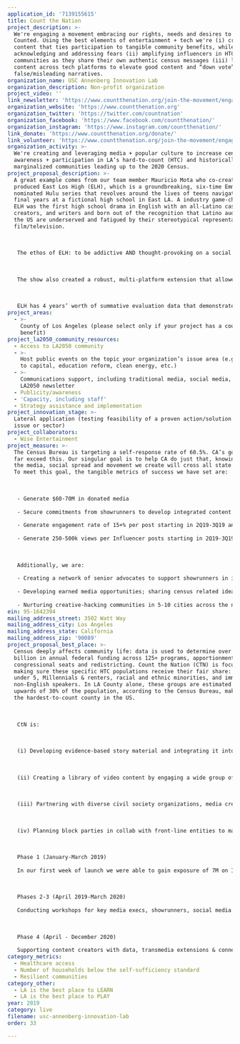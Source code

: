 ```yaml
---
application_id: '7139155615'
title: Count the Nation
project_description: >-
  We're engaging a movement embracing our rights, needs and desires to Be
  Counted. Using the best elements of entertainment + tech we're (i) creating
  content that ties participation to tangible community benefits, while
  acknowledging and addressing fears (ii) amplifying influencers in HTC
  communities as they share their own authentic census messages (iii) leveraging
  content across tech platforms to elevate good content and “down vote”
  false/misleading narratives.
organization_name: USC Annenberg Innovation Lab
organization_description: Non-profit organization
project_video: ''
link_newsletter: 'https://www.countthenation.org/join-the-movement/engage/'
organization_website: 'https://www.countthenation.org'
organization_twitter: 'https://twitter.com/countnation'
organization_facebook: 'https://www.facebook.com/countthenation/'
organization_instagram: 'https://www.instagram.com/countthenation/'
link_donate: 'https://www.countthenation.org/donate/'
link_volunteer: 'https://www.countthenation.org/join-the-movement/engage/'
organization_activity: >-
  We're creating and leveraging media + popular culture to increase census
  awareness + participation in LA’s hard-to-count (HTC) and historically
  marginalized communities leading up to the 2020 Census.
project_proposal_description: >-
  A great example comes from our team member Mauricio Mota who co-created and
  produced East Los High (ELH), which is a groundbreaking, six-time Emmy
  nominated Hulu series that revolves around the lives of teens navigating their
  final years at a fictional high school in East LA. A industry game-changer,
  ELH was the first high school drama in English with an all-Latino cast,
  creators, and writers and born out of the recognition that Latino audiences in
  the US are underserved and fatigued by their stereotypical representation in
  film/television. 
   
   
   
   The ethos of ELH: to be addictive AND thought-provoking on a social level matches the DNA of CtN. The team behind ELH used research & meaningful partnerships with >25 local & national non-profits to inform the development and production of the show. Connecting to the community and “on-the-ground” experts helped them and will help us keep a finger on the pulse of what is most important to the audience and what will compel HTC groups to participate in the census. Through these partnerships, the show was able to thoughtfully cover important issues that were deeply impactful to their audience.
   
   
   
   The show also created a robust, multi-platform extension that allowed fans to take direct action on social issues featured. For instance, ELH partnered with Voto Latino to do a comprehensive voter registration campaign in the show and online in advance of the 2016 election season. One fan later posted: "I am currently waiting in line to vote because of East Los High." This method of creating content that is compelling, accessible and actionable is key to our ability to reach the breadth of HTC communities with authentic messaging. 
   
   
   
   ELH has 4 years’ worth of summative evaluation data that demonstrates the show’s significant impact on viewers. During the 1st month that ELH aired, more than 27K people clicked through to Planned Parenthood’s website from eastloshigh.com, and direct traffic to StayTeen.org (a website that informs teens on sex, relationships, and birth control) increased by 53%. Most notable from the research was that transmedia was the most effective format of narrative presentation, significantly over and above all other formats in educating participants about condom use.
project_areas:
  - >-
    County of Los Angeles (please select only if your project has a countywide
    benefit)
project_la2050_community_resources:
  - Access to LA2050 community
  - >-
    Host public events on the topic your organization’s issue area (e.g. access
    to capital, education reform, clean energy, etc.) 
  - >-
    Communications support, including traditional media, social media, and
    LA2050 newsletter
  - Publicity/awareness
  - 'Capacity, including staff'
  - Strategy assistance and implementation
project_innovation_stage: >-
  Lateral application (testing feasibility of a proven action/solution to a new
  issue or sector)
project_collaborators:
  - Wise Entertainment
project_measure: >-
  The Census Bureau is targeting a self-response rate of 60.5%. CA’s goal is to
  far exceed this. Our singular goal is to help CA do just that, knowing that
  the media, social spread and movement we create will cross all state borders.
  To meet this goal, the tangible metrics of success we have set are: 
   
   
   
   - Generate $60-70M in donated media
   
   - Secure commitments from showrunners to develop integrated content - across 6-10 properties - to inform and activate audiences.
   
   - Generate engagement rate of 15+% per post starting in 2Q19-3Q19 and grow to 30% in 4Q19-4Q20.
   
   - Generate 250-500k views per Influencer posts starting in 2Q19-3Q19 and grow to 1 million views minimum in 4Q19-4Q20.
   
   
   
   Additionally, we are: 
   
   - Creating a network of senior advocates to support showrunners in including census content in their programs
   
   - Developing earned media opportunities; sharing census related ideas and data with news organizations 
   
   - Nurturing creative-hacking communities in 5-10 cities across the nation; in partnership with the US Census Bureau’s Open Innovation Lab
ein: 95-1642394
mailing_address_street: 3502 Watt Way
mailing_address_city: Los Angeles
mailing_address_state: California
mailing_address_zip: '90089'
project_proposal_best_place: >-
  Census deeply affects community life: data is used to determine over $800
  billion in annual federal funding across 125+ programs, apportionment of
  congressional seats and redistricting. Count the Nation (CTN) is focused on
  making sure these specific HTC populations receive their fair share: children
  under 5, Millennials & renters, racial and ethnic minorities, and immigrants /
  non-English speakers. In LA County alone, these groups are estimated to be
  upwards of 30% of the population, according to the Census Bureau, making it
  the hardest-to-count county in the US. 
   
    
   
   CtN is:
   
   
   
   (i) Developing evidence-based story material and integrating it into the work of entertainment media leaders, social media influencers, and content creators. Some examples of the media we are and will spur: long form (e.g. scripted/unscripted TV shows, movies) and short form (e.g. infographics, trivia, surveys, short movies for digital and social channels, news articles) content.
   
   
   
   (ii) Creating a library of video content by engaging a wide group of influencers to create short form content around select themes and messages, and create paths of action for audiences who want to mobilize on a personal scale (e.g. create their own content, take a pledge to be a census advocate in their communities). 
   
   
   
   (iii) Partnering with diverse civil society organizations, media creators, and technology companies to create large quantities of content optimized for digital spread.
   
   
   
   (iv) Planning block parties in collab with front-line entities to make filling out the census fun. At these parties, census advocates will offer assistance in filling out the digital or paper forms and will answer questions about the impact and perceived risks included in participation. We will acknowledge the very real fear of an enumerator knocking on doors and turn these block party events into a communal moment of unity. 
   
   
   
   Phase 1 (January-March 2019)
   
   In our first week of launch we were able to gain exposure of 7M on Instagram alone. We have also seeded and launched various creative + tech communities focused on creating and spreading census content in Los Angeles and beyond. So far these have yielded spreadable media in the form memes, shorts, and we have plans for diverse and longer pieces in the works (e.g. a modern-day census focused Schoolhouse Rocks). 
   
   
   
   Phases 2-3 (April 2019-March 2020)
   
   Conducting workshops for key media execs, showrunners, social media platforms, influencers and major guilds to seed content. Continuing online social campaigns with 16 -20+ content drops/month. Growing Influencer campaigns & incorporating general audience campaigns & contests. Increasing HTC non-profit collabs. 
   
   
   
   Phase 4 (April - December 2020)
   
   Supporting content creators with data, transmedia extensions & connections with census and their partners. Increasing online social campaigns 24+ content drops/week. Growing audience campaigns to include B Corp brand collaborations. Community block party activation (April-May).
category_metrics:
  - Healthcare access
  - Number of households below the self-sufficiency standard
  - Resilient communities
category_other:
  - LA is the best place to LEARN
  - LA is the best place to PLAY
year: 2019
category: live
filename: usc-annenberg-innovation-lab
order: 33

---
```

